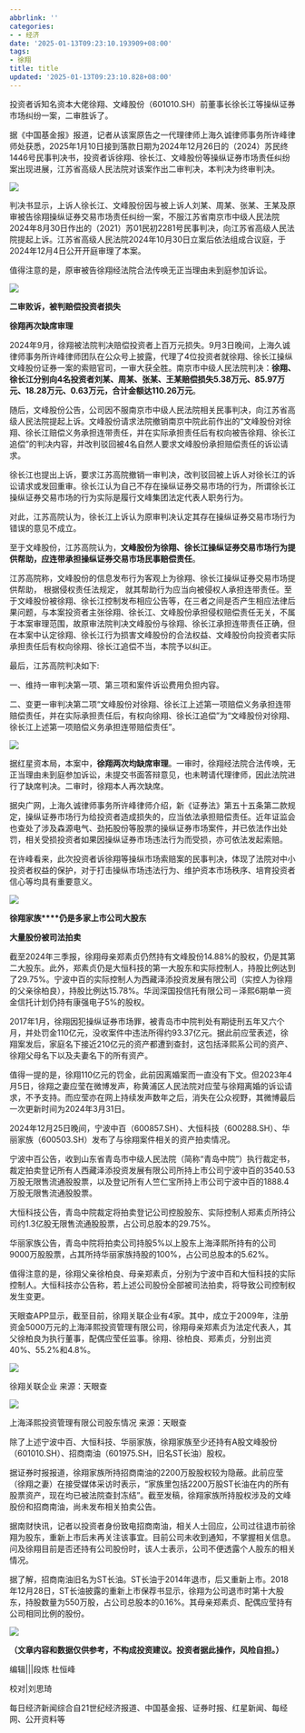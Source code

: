 ```yaml
---
abbrlink: ''
categories:
- - 经济
date: '2025-01-13T09:23:10.193909+08:00'
tags:
- 徐翔
title: title
updated: '2025-01-13T09:23:10.828+08:00'
---
```

投资者诉知名资本大佬徐翔、文峰股份（601010.SH）前董事长徐长江等操纵证券市场纠纷一案，二审胜诉了。

据《中国基金报》报道，记者从该案原告之一代理律师上海久诚律师事务所许峰律师处获悉，2025年1月10日接到落款日期为2024年12月26日的（2024）苏民终1446号民事判决书，投资者诉徐翔、徐长江、文峰股份等操纵证券市场责任纠纷案出现进展，江苏省高级人民法院对该案作出二审判决，本判决为终审判决。

![](https://nimg.ws.126.net/?url=http%3A%2F%2Fdingyue.ws.126.net%2F2025%2F0112%2F648bef16j00spzfsz000bd000g6006zg.jpg&thumbnail=660x2147483647&quality=80&type=jpg)

判决书显示，上诉人徐长江、文峰股份因与被上诉人刘某、周某、张某、王某及原审被告徐翔操纵证券交易市场责任纠纷一案，不服江苏省南京市中级人民法院2024年8月30日作出的（2021）苏01民初2281号民事判决，向江苏省高级人民法院提起上诉。江苏省高级人民法院2024年10月30日立案后依法组成合议庭，于2024年12月4日公开开庭审理了本案。

值得注意的是，原审被告徐翔经法院合法传唤无正当理由未到庭参加诉讼。

![](https://nimg.ws.126.net/?url=http%3A%2F%2Fdingyue.ws.126.net%2F2025%2F0111%2F8093ca83p00spx4cg0005d000u00036g.png&thumbnail=660x2147483647&quality=80&type=jpg)

**二审败诉，被判赔偿投资者损失**

**徐翔再次缺席审理**

2024年9月，徐翔被法院判决赔偿投资者上百万元损失。9月3日晚间，上海久诚律师事务所许峰律师团队在公众号上披露，代理了4位投资者就徐翔、徐长江操纵文峰股份证券一案的索赔官司，一审大获全胜。南京市中级人民法院判决：**徐翔、徐长江分别向4名投资者刘某、周某、张某、王某赔偿损失5.38万元、85.97万元、18.28万元、0.63万元，合计金额达110.26万元**。

随后，文峰股份公告，公司因不服南京市中级人民法院相关民事判决，向江苏省高级人民法院提起上诉。文峰股份请求法院撤销南京中院此前作出的“文峰股份对徐翔、徐长江赔偿义务承担连带责任，并在实际承担责任后有权向被告徐翔、徐长江追偿”的判决内容，并改判驳回被4名自然人要求文峰股份承担赔偿责任的诉讼请求。

徐长江也提出上诉，要求江苏高院撤销一审判决，改判驳回被上诉人对徐长江的诉讼请求或发回重审。徐长江认为自己不存在操纵证券交易市场的行为，所谓徐长江操纵证券交易市场的行为实际是履行文峰集团法定代表人职务行为。

对此，江苏高院认为，徐长江上诉认为原审判决认定其存在操纵证券交易市场行为错误的意见不成立。

至于文峰股份，江苏高院认为，**文峰股份为徐翔、徐长江操纵证券交易市场行为提供帮助，应连带承担操纵证券交易市场民事赔偿责任**。

江苏高院称，文峰股份的信息发布行为客观上为徐翔、徐长江操纵证券交易市场提供帮助， 根据侵权责任法规定， 就其帮助行为应当向被侵权人承担连带责任。至于文峰股份被徐翔、徐长江控制发布相应公告等，在三者之间是否产生相应法律后果问题，与本案投资者主张徐翔、徐长江、文峰股份承担侵权赔偿责任无关，不属于本案审理范围，故原审法院判决文峰股份与徐翔、徐长江承担连带责任正确，但在本案中认定徐翔、徐长江行为损害文峰股份的合法权益、文峰股份向投资者实际承担责任后有权向徐翔、徐长江追偿不当，本院予以纠正。

最后，江苏高院判决如下:

一、维持一审判决第一项、第三项和案件诉讼费用负担内容。

二、变更一审判决第二项“文峰股份对徐翔、徐长江上述第一项赔偿义务承担连带赔偿责任，并在实际承担责任后，有权向徐翔、徐长江追偿”为“文峰股份对徐翔、徐长江上述第一项赔偿义务承担连带赔偿责任”。

![](https://nimg.ws.126.net/?url=http%3A%2F%2Fdingyue.ws.126.net%2F2025%2F0112%2F96d0fcabj00spzfsz0038d000qh00dlg.jpg&thumbnail=660x2147483647&quality=80&type=jpg)

据红星资本局，本案中，**徐翔两次均缺席审理**。一审时，徐翔经法院合法传唤，无正当理由未到庭参加诉讼，未提交书面答辩意见，也未聘请代理律师，因此法院进行了缺席判决。二审时，徐翔本人再次缺席。

据央广网，上海久诚律师事务所许峰律师介绍，新《证券法》第五十五条第二款规定，操纵证券市场行为给投资者造成损失的，应当依法承担赔偿责任。近年证监会也查处了涉及森源电气、劲拓股份等股票的操纵证券市场案件，并已依法作出处罚，相关受损投资者如果因操纵证券市场违法行为而受损，亦可依法发起索赔。

在许峰看来，此次投资者诉徐翔等操纵市场索赔案的民事判决，体现了法院对中小投资者权益的保护，对于打击操纵市场违法行为、维护资本市场秩序、培育投资者信心等均具有重要意义。

![](https://nimg.ws.126.net/?url=http%3A%2F%2Fdingyue.ws.126.net%2F2025%2F0111%2F8093ca83p00spx4cg0005d000u00036g.png&thumbnail=660x2147483647&quality=80&type=jpg)

**徐翔家族****仍是多家上市公司大股东**

**大量股份被司法拍卖**

截至2024年三季报，徐翔母亲郑素贞仍然持有文峰股份14.88%的股权，仍是其第二大股东。此外，郑素贞仍是大恒科技的第一大股东和实际控制人，持股比例达到了29.75%。宁波中百的实际控制人为西藏泽添投资发展有限公司（实控人为徐翔的父亲徐柏良），持股比例达15.78%。华润深国投信托有限公司－泽熙6期单一资金信托计划仍持有康强电子5%的股权。

2017年1月，徐翔因犯操纵证券市场罪，被青岛市中院判处有期徒刑五年又六个月，并处罚金110亿元，没收案件中违法所得约93.37亿元。据此前应莹表述，徐翔案发后，家庭名下接近210亿元的资产都遭到查封，这包括泽熙系公司的资产、徐翔父母名下以及夫妻名下的所有资产。

值得一提的是，徐翔110亿元的罚金，此前因离婚案而一直没有下文。但2023年4月5日，徐翔之妻应莹在微博发声，称黄浦区人民法院对应莹与徐翔离婚的诉讼请求，不予支持。而应莹亦在网上持续发声数年之后，消失在公众视野，其微博最后一次更新时间为2024年3月31日。

2024年12月25日晚间，宁波中百（600857.SH）、大恒科技（600288.SH）、华丽家族（600503.SH）发布了与徐翔案件相关的资产拍卖情况。

宁波中百公告，收到山东省青岛市中级人民法院（简称“青岛中院”）执行裁定书，裁定拍卖登记所有人西藏泽添投资发展有限公司所持上市公司宁波中百的3540.53万股无限售流通股股票，以及登记所有人竺仁宝所持上市公司宁波中百的1888.4万股无限售流通股股票。

大恒科技公告，青岛中院裁定将拍卖登记公司控股股东、实际控制人郑素贞所持公司约1.3亿股无限售流通股股票，占公司总股本的29.75%。

华丽家族公告，青岛中院将拍卖公司持股5%以上股东上海泽熙所持有的公司9000万股股票，占其所持华丽家族持股的100%，占公司总股本的5.62%。

值得注意的是，徐翔父亲徐柏良、母亲郑素贞，分别为宁波中百和大恒科技的实际控制人。大恒科技亦公告称，若上述公司股份全部被司法拍卖，将导致公司控制权发生变更。

天眼查APP显示，截至目前，徐翔关联企业有4家。其中，成立于2009年，注册资金5000万元的上海泽熙投资管理有限公司，徐翔母亲郑素贞为法定代表人，其父徐柏良为执行董事，配偶应莹任监事。徐翔、徐柏良、郑素贞，分别出资40%、55.2%和4.8%。

![](https://nimg.ws.126.net/?url=http%3A%2F%2Fdingyue.ws.126.net%2F2025%2F0112%2Fcc44cb55j00spzfsz000rd000u0007ug.jpg&thumbnail=660x2147483647&quality=80&type=jpg)

徐翔关联企业 来源：天眼查

![](https://nimg.ws.126.net/?url=http%3A%2F%2Fdingyue.ws.126.net%2F2025%2F0112%2F56e377b5j00spzfsz000rd000sn0086g.jpg&thumbnail=660x2147483647&quality=80&type=jpg)

上海泽熙投资管理有限公司股东情况 来源：天眼查

除了上述宁波中百、大恒科技、华丽家族，徐翔家族至少还持有A股文峰股份（601010.SH）、招商南油（601975.SH，旧名ST长油）股权。

据证券时报报道，徐翔家族所持招商南油的2200万股股权较为隐蔽。此前应莹（徐翔之妻）在接受媒体采访时表示，“家族里包括2200万股ST长油在内的所有股票资产，现在均已被法院查封冻结”。截至发稿，徐翔家族所持股权涉及的文峰股份和招商南油，尚未发布相关拍卖公告。

据南财快讯，记者以投资者身份致电招商南油，相关人士回应，公司过往退市前徐翔为股东，重新上市后未再关注该事宜。目前公司未收到通知，不掌握相关信息。问及徐翔目前是否还持有公司股份时，该人士表示，公司不便透露个人股东的相关情况。

据了解，招商南油旧名为ST长油。ST长油于2014年退市，后又重新上市。2018年12月28日，ST长油披露的重新上市保荐书显示，徐翔为公司退市时第十大股东，持股数量为550万股，占公司总股本的0.16%。其母亲郑素贞、配偶应莹持有公司相同比例的股份。

![](https://nimg.ws.126.net/?url=http%3A%2F%2Fdingyue.ws.126.net%2F2025%2F0112%2Fd7a99433j00spzfsz002hd000nt00hpg.jpg&thumbnail=660x2147483647&quality=80&type=jpg)

**（文章内容和数据仅供参考，不构成投资建议。投资者据此操作，风险自担。）**


编辑|||段炼 杜恒峰

校对|刘思琦

每日经济新闻综合自21世纪经济报道、中国基金报、证券时报、红星新闻、每经网、公开资料等
